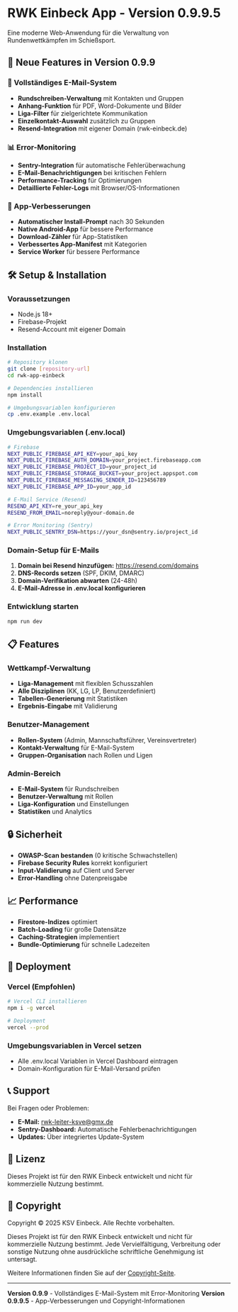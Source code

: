 # RWK Einbeck App - Version 0.9.9.5

Eine moderne Web-Anwendung für die Verwaltung von Rundenwettkämpfen im Schießsport.

## 🚀 Neue Features in Version 0.9.9

### 📧 Vollständiges E-Mail-System
- **Rundschreiben-Verwaltung** mit Kontakten und Gruppen
- **Anhang-Funktion** für PDF, Word-Dokumente und Bilder
- **Liga-Filter** für zielgerichtete Kommunikation
- **Einzelkontakt-Auswahl** zusätzlich zu Gruppen
- **Resend-Integration** mit eigener Domain (rwk-einbeck.de)

### 📊 Error-Monitoring
- **Sentry-Integration** für automatische Fehlerüberwachung
- **E-Mail-Benachrichtigungen** bei kritischen Fehlern
- **Performance-Tracking** für Optimierungen
- **Detaillierte Fehler-Logs** mit Browser/OS-Informationen

### 📱 App-Verbesserungen
- **Automatischer Install-Prompt** nach 30 Sekunden
- **Native Android-App** für bessere Performance
- **Download-Zähler** für App-Statistiken
- **Verbessertes App-Manifest** mit Kategorien
- **Service Worker** für bessere Performance

## 🛠️ Setup & Installation

### Voraussetzungen
- Node.js 18+
- Firebase-Projekt
- Resend-Account mit eigener Domain

### Installation
```bash
# Repository klonen
git clone [repository-url]
cd rwk-app-einbeck

# Dependencies installieren
npm install

# Umgebungsvariablen konfigurieren
cp .env.example .env.local
```

### Umgebungsvariablen (.env.local)
```bash
# Firebase
NEXT_PUBLIC_FIREBASE_API_KEY=your_api_key
NEXT_PUBLIC_FIREBASE_AUTH_DOMAIN=your_project.firebaseapp.com
NEXT_PUBLIC_FIREBASE_PROJECT_ID=your_project_id
NEXT_PUBLIC_FIREBASE_STORAGE_BUCKET=your_project.appspot.com
NEXT_PUBLIC_FIREBASE_MESSAGING_SENDER_ID=123456789
NEXT_PUBLIC_FIREBASE_APP_ID=your_app_id

# E-Mail Service (Resend)
RESEND_API_KEY=re_your_api_key
RESEND_FROM_EMAIL=noreply@your-domain.de

# Error Monitoring (Sentry)
NEXT_PUBLIC_SENTRY_DSN=https://your_dsn@sentry.io/project_id
```

### Domain-Setup für E-Mails
1. **Domain bei Resend hinzufügen:** https://resend.com/domains
2. **DNS-Records setzen** (SPF, DKIM, DMARC)
3. **Domain-Verifikation abwarten** (24-48h)
4. **E-Mail-Adresse in .env.local konfigurieren**

### Entwicklung starten
```bash
npm run dev
```

## 📋 Features

### Wettkampf-Verwaltung
- **Liga-Management** mit flexiblen Schusszahlen
- **Alle Disziplinen** (KK, LG, LP, Benutzerdefiniert)
- **Tabellen-Generierung** mit Statistiken
- **Ergebnis-Eingabe** mit Validierung

### Benutzer-Management
- **Rollen-System** (Admin, Mannschaftsführer, Vereinsvertreter)
- **Kontakt-Verwaltung** für E-Mail-System
- **Gruppen-Organisation** nach Rollen und Ligen

### Admin-Bereich
- **E-Mail-System** für Rundschreiben
- **Benutzer-Verwaltung** mit Rollen
- **Liga-Konfiguration** und Einstellungen
- **Statistiken** und Analytics

## 🔒 Sicherheit

- **OWASP-Scan bestanden** (0 kritische Schwachstellen)
- **Firebase Security Rules** korrekt konfiguriert
- **Input-Validierung** auf Client und Server
- **Error-Handling** ohne Datenpreisgabe

## 📈 Performance

- **Firestore-Indizes** optimiert
- **Batch-Loading** für große Datensätze
- **Caching-Strategien** implementiert
- **Bundle-Optimierung** für schnelle Ladezeiten

## 🚀 Deployment

### Vercel (Empfohlen)
```bash
# Vercel CLI installieren
npm i -g vercel

# Deployment
vercel --prod
```

### Umgebungsvariablen in Vercel setzen
- Alle .env.local Variablen in Vercel Dashboard eintragen
- Domain-Konfiguration für E-Mail-Versand prüfen

## 📞 Support

Bei Fragen oder Problemen:
- **E-Mail:** rwk-leiter-ksve@gmx.de
- **Sentry-Dashboard:** Automatische Fehlerbenachrichtigungen
- **Updates:** Über integriertes Update-System

## 📄 Lizenz

Dieses Projekt ist für den RWK Einbeck entwickelt und nicht für kommerzielle Nutzung bestimmt.

## 📄 Copyright

Copyright © 2025 KSV Einbeck. Alle Rechte vorbehalten.

Dieses Projekt ist für den RWK Einbeck entwickelt und nicht für kommerzielle Nutzung bestimmt. Jede Vervielfältigung, Verbreitung oder sonstige Nutzung ohne ausdrückliche schriftliche Genehmigung ist untersagt.

Weitere Informationen finden Sie auf der [Copyright-Seite](/copyright).

---

**Version 0.9.9** - Vollständiges E-Mail-System mit Error-Monitoring
**Version 0.9.9.5** - App-Verbesserungen und Copyright-Informationen
